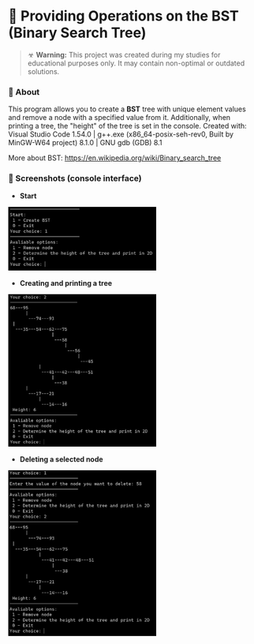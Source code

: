 # 🌿 Providing Operations on the BST (Binary Search Tree)

> ☣ **Warning:** This project was created during my studies for educational purposes only. It may contain non-optimal or outdated solutions.

### 📃 About

This program allows you to create a **BST** tree with unique element values and remove a node with a specified value from it. Additionally, when printing a tree, the "height" of the tree is set in the console. Created with: Visual Studio Code 1.54.0 | g++.exe (x86_64-posix-seh-rev0, Built by MinGW-W64 project) 8.1.0 | GNU gdb (GDB) 8.1

More about BST: https://en.wikipedia.org/wiki/Binary_search_tree

### 📸 Screenshots (console interface)

- **Start**
<img src="/_readmeImg/1-start.png?raw=true 'Start'" width="300">

- **Creating and printing a tree**
<img src="/_readmeImg/2-print.png?raw=true 'Print'" width="300">

- **Deleting a selected node**
<img src="/_readmeImg/3-delete.png?raw=true 'Delete'" width="300">
